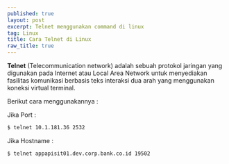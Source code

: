```yaml
---
published: true
layout: post
excerpt: Telnet menggunakan command di linux
tag: Linux
title: Cara Telnet di Linux
raw_title: true
---
```

**Telnet** (Telecommunication network) adalah sebuah protokol jaringan yang digunakan pada Internet atau Local Area Network untuk menyediakan fasilitas komunikasi berbasis teks interaksi dua arah yang menggunakan koneksi virtual terminal.

Berikut cara menggunakannya :

Jika Port :
```sh
$ telnet 10.1.181.36 2532
```

Jika Hostname :
```sh
$ telnet appapisit01.dev.corp.bank.co.id 19502
```
